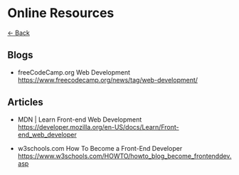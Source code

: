 # Online Resources

[<- Back](../README.md)

## Blogs

- freeCodeCamp.org Web Development
  https://www.freecodecamp.org/news/tag/web-development/

## Articles

- MDN | Learn Front-end Web Development
  https://developer.mozilla.org/en-US/docs/Learn/Front-end_web_developer

- w3schools.com How To Become a Front-End Developer
  https://www.w3schools.com/HOWTO/howto_blog_become_frontenddev.asp
